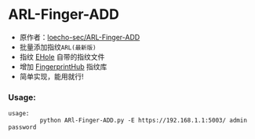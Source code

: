 # ARL-Finger-ADD

- 原作者：[loecho-sec/ARL-Finger-ADD](https://github.com/loecho-sec/ARL-Finger-ADD)
- 批量添加指纹`ARL(最新版)`
- 指纹 [EHole](https://github.com/EdgeSecurityTeam/EHole) 自带的指纹文件
- 增加 [FingerprintHub](https://github.com/0x727/FingerprintHub) 指纹库
- 简单实现，能用就行!

### Usage:

```
usage:
         python ARl-Finger-ADD.py -E https://192.168.1.1:5003/ admin password
```
